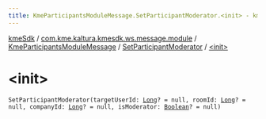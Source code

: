 ```yaml
---
title: KmeParticipantsModuleMessage.SetParticipantModerator.<init> - kmeSdk
---
```


[kmeSdk](../../../index.html) / [com.kme.kaltura.kmesdk.ws.message.module](../../index.html) / [KmeParticipantsModuleMessage](../index.html) / [SetParticipantModerator](index.html) / [&lt;init&gt;](./-init-.html)

# &lt;init&gt;

`SetParticipantModerator(targetUserId: `[`Long`](https://kotlinlang.org/api/latest/jvm/stdlib/kotlin/-long/index.html)`? = null, roomId: `[`Long`](https://kotlinlang.org/api/latest/jvm/stdlib/kotlin/-long/index.html)`? = null, companyId: `[`Long`](https://kotlinlang.org/api/latest/jvm/stdlib/kotlin/-long/index.html)`? = null, isModerator: `[`Boolean`](https://kotlinlang.org/api/latest/jvm/stdlib/kotlin/-boolean/index.html)`? = null)`